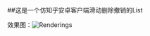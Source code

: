 ##这是一个仿知乎安卓客户端滑动删除撤销的List

效果图：![Renderings](http://vdisk-thumb-1.wcdn.cn/frame.1024x768/download.weipan.cn/35119591/fcab3d2fcd1ee297e6d5e459728776784a26cf2e?ssig=MBg9xZfWWy&Expires=1426406259&KID=sae,l30zoo1wmz)
